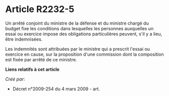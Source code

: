 # Article R2232-5

Un arrêté conjoint du ministre de la défense et du ministre chargé du budget fixe les conditions dans lesquelles les
personnes auxquelles un essai ou exercice impose des obligations particulières peuvent, s'il y a lieu, être indemnisées.

Les indemnités sont attribuées par le ministre qui a prescrit l'essai ou exercice en cause, sur la proposition d'une
commission dont la composition est fixée par arrêté de ce ministre.

**Liens relatifs à cet article**

_Créé par_:

  - Décret n°2009-254 du 4 mars 2009 - art.
